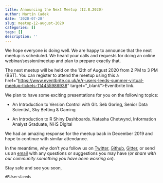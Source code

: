 ```yaml
---
title: Announcing the Next Meetup (12.8.2020)
author: Martin Cadek
date: '2020-07-20'
slug: meetup-12-august-2020
categories: []
tags: []
description: ''
---
```


We hope everyone is doing well. We are happy to announce that the next meetup is scheduled. We heard your calls and requests for doing an online webinar/session/meetup and plan to prepare exactly that. 

The next meetup will be held on the 12th of August 2020 from 2 PM to 3 PM (BST). You can register to attend the meetup using this a href="https://www.eventbrite.co.uk/e/r-users-leeds-summer-virtual-meetup-tickets-114455986938" target="_blank">Eventbrite link</a>. 

We plan to have some exciting presentations for you on the following topics:

*	An Introduction to Version Control with Git. Seb Goring, Senior Data Scientist, Sky Betting & Gaming

*	An Introduction to R Shiny Dashboards. Natasha Chetwynd, Information Analyst Graduate, NHS Digital

We had an amazing response for the meetup back in December 2019 and hope to continue with similar attendance.

In the meantime, why don’t you follow us on <a href="https://twitter.com/r_users_leeds" target="_blank">Twitter</a>, <a href="https://github.com/r-leeds" target="_blank">Github</a>, <a href="https://gitter.im/R_USERS_LEEDS" target="_blank">Gitter</a>, or send us an [email](mailto:r.users.leeds@gmail.com) with any questions or suggestions you may have (*or share with our community something you have been working on*).

Stay safe and see you soon,

`#RUsersLeeds`